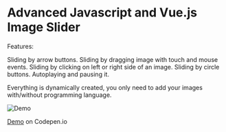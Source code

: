 # Advanced Javascript and Vue.js Image Slider

Features: 

Sliding by arrow buttons.
Sliding by dragging image with touch and mouse events.
Sliding by clicking on left or right side of an image.
Sliding by circle buttons.
Autoplaying and pausing it.


Everything is dynamically created, you only need to add your images with/without programming language.

![Demo](https://github.com/KamyarLajani/Advanced-Javascript-Vuejs-ImageSlider/master/images/demo.PNG)

[Demo](https://codepen.io/KamyarLajani/pen/wvwWgbQ)  on Codepen.io 
